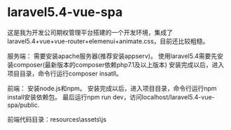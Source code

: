 # laravel5.4-vue-spa
这是我为开发公司期权管理平台搭建的一个开发环境，集成了laravel5.4+vue+vue-router+elemenui+animate.css，目前还比较粗糙。

服务端：
需要安装apache服务器(推荐安装appserv)。
使用laravel5.4需要先安装composer(最新版本的composer依赖php7.1及以上版本)
安装完成以后，进入项目目录，命令行运行composer insatll。

前端： 
安装node.js和npm。
安装完成以后，进入项目目录，命令行运行npm install安装依赖包。
最后运行npm run dev，访问localhost/laravel5.4-vue-spa/public.

前端代码目录：resources\assets\js
